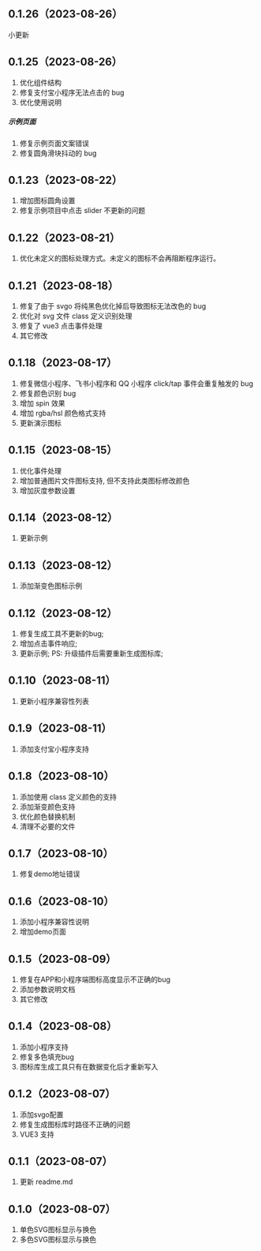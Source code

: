 ## 0.1.26（2023-08-26）
小更新
## 0.1.25（2023-08-26）
1. 优化组件结构
2. 修复支付宝小程序无法点击的 bug
3. 优化使用说明

##### 示例页面

1. 修复示例页面文案错误
2. 修复圆角滑块抖动的 bug
## 0.1.23（2023-08-22）
1. 增加图标圆角设置
2. 修复示例项目中点击 slider 不更新的问题

## 0.1.22（2023-08-21）

1. 优化未定义的图标处理方式。未定义的图标不会再阻断程序运行。

## 0.1.21（2023-08-18）

1. 修复了由于 svgo 将纯黑色优化掉后导致图标无法改色的 bug
2. 优化对 svg 文件 class 定义识别处理
3. 修复了 vue3 点击事件处理
4. 其它修改

## 0.1.18（2023-08-17）

1. 修复微信小程序、飞书小程序和 QQ 小程序 click/tap 事件会重复触发的 bug
2. 修复颜色识别 bug
3. 增加 spin 效果
4. 增加 rgba/hsl 颜色格式支持
5. 更新演示图标

## 0.1.15（2023-08-15）

1. 优化事件处理
2. 增加普通图片文件图标支持, 但不支持此类图标修改颜色
3. 增加灰度参数设置

## 0.1.14（2023-08-12）

1. 更新示例

## 0.1.13（2023-08-12）

1. 添加渐变色图标示例

## 0.1.12（2023-08-12）

1. 修复生成工具不更新的bug;
2. 增加点击事件响应;
3. 更新示例;
PS: 升级插件后需要重新生成图标库;

## 0.1.10（2023-08-11）

1. 更新小程序兼容性列表

## 0.1.9（2023-08-11）

1. 添加支付宝小程序支持

## 0.1.8（2023-08-10）

1. 添加使用 class 定义颜色的支持
2. 添加渐变颜色支持
3. 优化颜色替换机制
4. 清理不必要的文件

## 0.1.7（2023-08-10）

1. 修复demo地址错误

## 0.1.6（2023-08-10）

1. 添加小程序兼容性说明
2. 增加demo页面

## 0.1.5（2023-08-09）

1. 修复在APP和小程序端图标高度显示不正确的bug
2. 添加参数说明文档
3. 其它修改

## 0.1.4（2023-08-08）

1. 添加小程序支持
2. 修复多色填充bug
3. 图标库生成工具只有在数据变化后才重新写入

## 0.1.2（2023-08-07）

1. 添加svgo配置
2. 修复生成图标库时路径不正确的问题
3. VUE3 支持

## 0.1.1（2023-08-07）

1. 更新 readme.md

## 0.1.0（2023-08-07）

1. 单色SVG图标显示与换色
2. 多色SVG图标显示与换色
